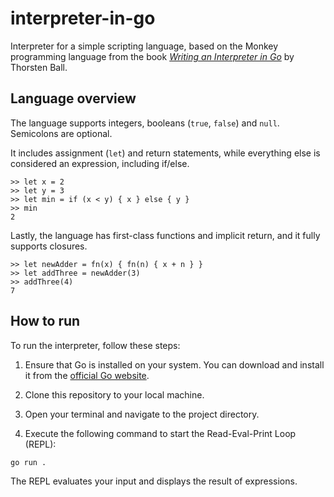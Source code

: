 # interpreter-in-go

Interpreter for a simple scripting language, based on the Monkey programming language from the book <a href="https://interpreterbook.com" target="_blank">_Writing an Interpreter in Go_</a> by Thorsten Ball. 

## Language overview 

The language supports integers, booleans (`true`, `false`) and `null`. Semicolons are optional. 

It includes assignment (`let`) and return statements, while everything else is considered an expression, including if/else.

```
>> let x = 2
>> let y = 3
>> let min = if (x < y) { x } else { y } 
>> min
2
```

Lastly, the language has first-class functions and implicit return, and it fully supports closures.

```
>> let newAdder = fn(x) { fn(n) { x + n } }
>> let addThree = newAdder(3)
>> addThree(4)
7
```



## How to run

To run the interpreter, follow these steps:

1. Ensure that Go is installed on your system. You can download and install it from the <a href="https://go.dev/dl" target="_blank">official Go website</a>.

1. Clone this repository to your local machine.

1. Open your terminal and navigate to the project directory.

1. Execute the following command to start the Read-Eval-Print Loop (REPL):

```
go run .
```
The REPL evaluates your input and displays the result of expressions.

